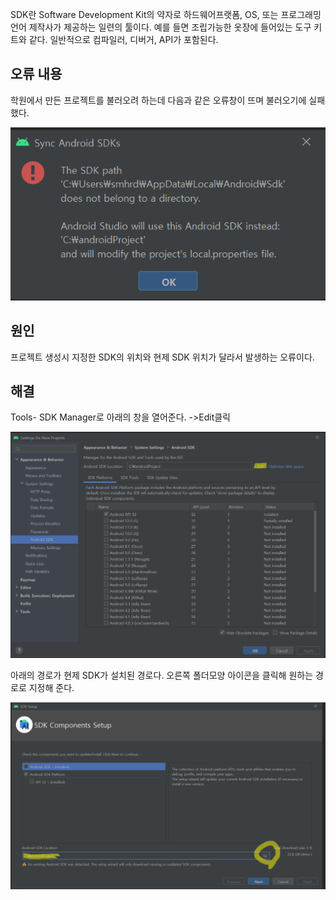 SDK란 Software Development Kit의 약자로 하드웨어프랫폼, OS, 또는 프로그래밍 언어 제작사가 제공하는 일련의 툴이다. 예를 들면 조립가능한 옷장에 들어있는 도구 키트와 같다. 일반적으로 컴파일러, 디버거, API가 포함된다. 





## 오류 내용

학원에서 만든 프로젝트를 불러오려 하는데 다음과 같은 오류창이 뜨며 불러오기에 실패했다.



![image-20220118170815747](../images/Android-Studio-SDK-경로-오류/image-20220118170815747.png)

## 원인

프로젝트 생성시 지정한 SDK의 위치와 현제 SDK 위치가 달라서 발생하는 오류이다.



## 해결

Tools- SDK Manager로 아래의 창을 열어준다. ->Edit클릭

![image-20220118172047267](../images/Android-Studio-SDK-경로-오류/image-20220118172047267.png)



아래의 경로가 현제 SDK가 설치된 경로다. 오른쪽 폴더모양 아이콘을 클릭해 원하는 경로로 지정해 준다.

![image-20220118172151694](../images/Android-Studio-SDK-경로-오류/image-20220118172151694.png)